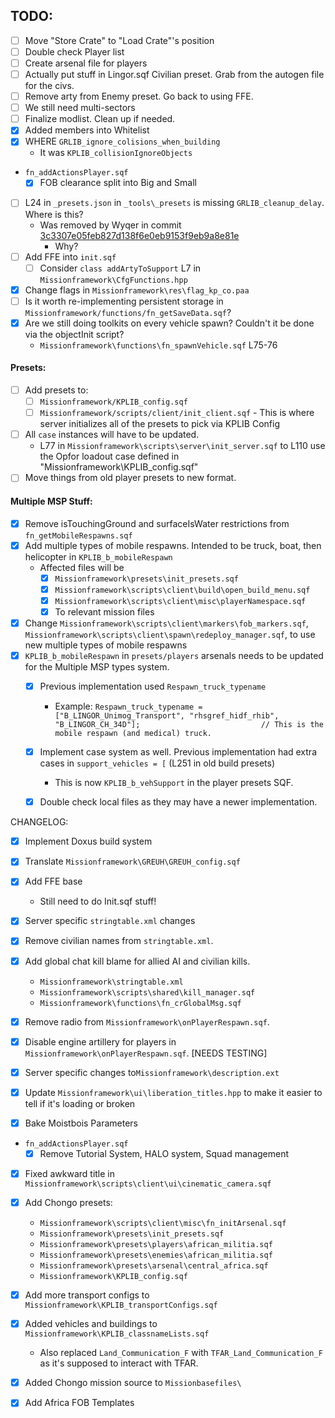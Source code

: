## TODO:
- [ ] Move "Store Crate" to "Load Crate"'s position
- [ ] Double check Player list
- [ ] Create arsenal file for players
- [ ] Actually put stuff in Lingor.sqf Civilian preset. Grab from the autogen file for the civs.
- [ ] Remove arty from Enemy preset. Go back to using FFE.
- [ ] We still need multi-sectors
- [ ] Finalize modlist. Clean up if needed.
- [x] Added members into Whitelist
- [x] WHERE `GRLIB_ignore_colisions_when_building`
	- It was `KPLIB_collisionIgnoreObjects`
- `fn_addActionsPlayer.sqf`
	- [x] FOB clearance split into Big and Small
- [ ] L24 in `_presets.json` in `_tools\_presets` is missing `GRLIB_cleanup_delay`. Where is this?
	- Was removed by Wyqer in commit [3c3307e05feb827d138f6e0eb9153f9eb9a8e81e](https://github.com/moistbois/Moist-Liberation-APR/commit/3c3307e05feb827d138f6e0eb9153f9eb9a8e81e)
		- Why?
- [ ] Add FFE into `init.sqf`
	- [ ] Consider `class addArtyToSupport` L7 in `Missionframework\CfgFunctions.hpp`
- [x] Change flags in `Missionframework\res\flag_kp_co.paa`
- [ ] Is it worth re-implementing persistent storage in `Missionframework/functions/fn_getSaveData.sqf`?
- [x] Are we still doing toolkits on every vehicle spawn? Couldn't it be done via the objectInit script?
	- `Missionframework\functions\fn_spawnVehicle.sqf` L75-76

#### Presets:
- [ ] Add presets to:
	- [ ] `Missionframework/KPLIB_config.sqf`
	- [ ] `Missionframework/scripts/client/init_client.sqf` - This is where server initializes all of the presets to pick via KPLIB Config
- [ ] All `case` instances will have to be updated.
	- L77 in `Missionframework\scripts\server\init_server.sqf` to L110 use the Opfor loadout case defined in "Missionframework\KPLIB_config.sqf"
- [ ] Move things from old player presets to new format.

#### Multiple MSP Stuff:
- [x] Remove isTouchingGround and surfaceIsWater restrictions from `fn_getMobileRespawns.sqf`
- [x] Add multiple types of mobile respawns. Intended to be truck, boat, then helicopter in `KPLIB_b_mobileRespawn`
	- Affected files will be
		- [x] `Missionframework\presets\init_presets.sqf`
		- [x] `Missionframework\scripts\client\build\open_build_menu.sqf`
		- [x] `Missionframework\scripts\client\misc\playerNamespace.sqf`
		- [x] To relevant mission files
- [x] Change `Missionframework\scripts\client\markers\fob_markers.sqf`, `Missionframework\scripts\client\spawn\redeploy_manager.sqf`, to use new multiple types of mobile respawns
- [x] `KPLIB_b_mobileRespawn` in `presets/players` arsenals needs to be updated for the Multiple MSP types system.
	- [x] Previous implementation used `Respawn_truck_typename`
		- Example: `Respawn_truck_typename = ["B_LINGOR_Unimog_Transport", "rhsgref_hidf_rhib", "B_LINGOR_CH_34D"];                           // This is the mobile respawn (and medical) truck.`
	- [x] Implement case system as well. Previous implementation had extra cases in `support_vehicles = [` (L251 in old build presets)
		- This is now `KPLIB_b_vehSupport` in the player presets SQF.
	- [x] Double check local files as they may have a newer implementation.



CHANGELOG:
- [x] Implement Doxus build system
- [x] Translate `Missionframework\GREUH\GREUH_config.sqf`
- [x] Add FFE base
	- Still need to do Init.sqf stuff!
- [x] Server specific `stringtable.xml` changes
- [x] Remove civilian names from `stringtable.xml`.
- [x] Add global chat kill blame for allied AI and civilian kills.
	- `Missionframework\stringtable.xml`
	- `Missionframework\scripts\shared\kill_manager.sqf`
	- `Missionframework\functions\fn_crGlobalMsg.sqf`
- [x] Remove radio from `Missionframework\onPlayerRespawn.sqf`.
- [x] Disable engine artillery for players in `Missionframework\onPlayerRespawn.sqf`. [NEEDS TESTING]
- [x] Server specific changes to`Missionframework\description.ext`

- [x] Update `Missionframework\ui\liberation_titles.hpp` to make it easier to tell if it's loading or broken
- [x] Bake Moistbois Parameters
- `fn_addActionsPlayer.sqf`
	- [x] Remove Tutorial System, HALO system, Squad management
- [x] Fixed awkward title in `Missionframework\scripts\client\ui\cinematic_camera.sqf`
- [x] Add Chongo presets:
	- `Missionframework\scripts\client\misc\fn_initArsenal.sqf`
	- `Missionframework\presets\init_presets.sqf`
	- `Missionframework\presets\players\african_militia.sqf`
	- `Missionframework\presets\enemies\african_militia.sqf`
	- `Missionframework\presets\arsenal\central_africa.sqf`
	- `Missionframework\KPLIB_config.sqf`
- [x] Add more transport configs to `Missionframework\KPLIB_transportConfigs.sqf`
- [x] Added vehicles and buildings to `Missionframework\KPLIB_classnameLists.sqf`
	- Also replaced `Land_Communication_F` with `TFAR_Land_Communication_F` as it's supposed to interact with TFAR.
- [x] Added Chongo mission source to `Missionbasefiles\`
- [x] Add Africa FOB Templates

